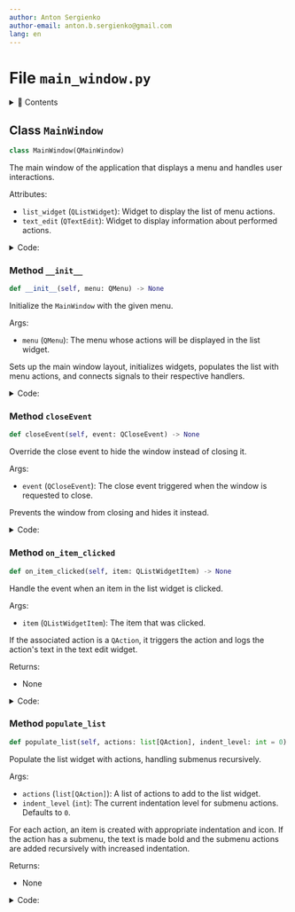 ```yaml
---
author: Anton Sergienko
author-email: anton.b.sergienko@gmail.com
lang: en
---
```


# File `main_window.py`

<details>
<summary>📖 Contents</summary>

## Contents

- [Class `MainWindow`](#class-mainwindow)
  - [Method `__init__`](#method-__init__)
  - [Method `closeEvent`](#method-closeevent)
  - [Method `on_item_clicked`](#method-on_item_clicked)
  - [Method `populate_list`](#method-populate_list)

</details>

## Class `MainWindow`

```python
class MainWindow(QMainWindow)
```

The main window of the application that displays a menu and handles user interactions.

Attributes:

- `list_widget` (`QListWidget`): Widget to display the list of menu actions.
- `text_edit` (`QTextEdit`): Widget to display information about performed actions.

<details>
<summary>Code:</summary>

```python
class MainWindow(QMainWindow):

    def __init__(self, menu: QMenu) -> None:
        """Initialize the `MainWindow` with the given menu.

        Args:

        - `menu` (`QMenu`): The menu whose actions will be displayed in the list widget.

        Sets up the main window layout, initializes widgets, populates the list with menu actions,
        and connects signals to their respective handlers.

        """
        super().__init__()

        self.setWindowTitle("harrix-swiss-knife")
        self.resize(1024, 800)
        # Main widget and layout
        central_widget = QWidget()
        self.setCentralWidget(central_widget)
        layout = QHBoxLayout()
        central_widget.setLayout(layout)

        splitter = QSplitter()
        layout.addWidget(splitter)

        self.list_widget = QListWidget()
        splitter.addWidget(self.list_widget)

        self.text_edit = QTextEdit()
        splitter.addWidget(self.text_edit)

        splitter.setSizes([300, 700])

        # Populate QListWidget with actions from the menu
        self.populate_list(menu.actions())

        # Connect the itemClicked signal to an event handler
        self.list_widget.itemClicked.connect(self.on_item_clicked)

    def closeEvent(self, event: QCloseEvent) -> None:  # noqa: N802
        """Override the close event to hide the window instead of closing it.

        Args:

        - `event` (`QCloseEvent`): The close event triggered when the window is requested to close.

        Prevents the window from closing and hides it instead.

        """
        event.ignore()
        self.hide()

    def on_item_clicked(self, item: QListWidgetItem) -> None:
        """Handle the event when an item in the list widget is clicked.

        Args:

        - `item` (`QListWidgetItem`): The item that was clicked.

        If the associated action is a `QAction`, it triggers the action and logs the action's text
        in the text edit widget.

        Returns:

        - None

        """
        # Check if the item is enabled
        if not item.flags() & Qt.ItemIsSelectable:
            return  # Do nothing if the item is disabled
        action = item.data(Qt.UserRole)
        if isinstance(action, QAction):
            # Trigger the action
            action.trigger()
            # Display information in QTextEdit
            output_txt = (h.dev.get_project_root() / "temp/output.txt").read_text(encoding="utf8")
            self.text_edit.setPlainText(output_txt)

    def populate_list(self, actions: list[QAction], indent_level: int = 0) -> None:
        """Populate the list widget with actions, handling submenus recursively.

        Args:

        - `actions` (`list[QAction]`): A list of actions to add to the list widget.
        - `indent_level` (`int`): The current indentation level for submenu actions. Defaults to `0`.

        For each action, an item is created with appropriate indentation and icon. If the action
        has a submenu, the text is made bold and the submenu actions are added recursively with increased indentation.

        Returns:

        - None

        """
        for action in actions:
            if not action.text():
                continue
            item = QListWidgetItem()
            # Add indentation for submenus
            text = ("    " * indent_level) + action.text()
            item.setText(text)
            if not action.icon().isNull():
                item.setIcon(action.icon())

            if action.menu() is not None:
                # The action has a submenu
                # Make the text bold
                font = item.font()
                font.setBold(True)
                item.setFont(font)
                # Set the item flags to make it not selectable and disabled
                item.setFlags(item.flags() & ~Qt.ItemIsSelectable)
                # Do not set UserRole data for this item
                self.list_widget.addItem(item)
                # Recursively add actions from the submenu
                self.populate_list(action.menu().actions(), indent_level + 1)
            else:
                # Regular action without submenu
                item.setData(Qt.UserRole, action)
                self.list_widget.addItem(item)
```

</details>

### Method `__init__`

```python
def __init__(self, menu: QMenu) -> None
```

Initialize the `MainWindow` with the given menu.

Args:

- `menu` (`QMenu`): The menu whose actions will be displayed in the list widget.

Sets up the main window layout, initializes widgets, populates the list with menu actions,
and connects signals to their respective handlers.

<details>
<summary>Code:</summary>

```python
def __init__(self, menu: QMenu) -> None:
        super().__init__()

        self.setWindowTitle("harrix-swiss-knife")
        self.resize(1024, 800)
        # Main widget and layout
        central_widget = QWidget()
        self.setCentralWidget(central_widget)
        layout = QHBoxLayout()
        central_widget.setLayout(layout)

        splitter = QSplitter()
        layout.addWidget(splitter)

        self.list_widget = QListWidget()
        splitter.addWidget(self.list_widget)

        self.text_edit = QTextEdit()
        splitter.addWidget(self.text_edit)

        splitter.setSizes([300, 700])

        # Populate QListWidget with actions from the menu
        self.populate_list(menu.actions())

        # Connect the itemClicked signal to an event handler
        self.list_widget.itemClicked.connect(self.on_item_clicked)
```

</details>

### Method `closeEvent`

```python
def closeEvent(self, event: QCloseEvent) -> None
```

Override the close event to hide the window instead of closing it.

Args:

- `event` (`QCloseEvent`): The close event triggered when the window is requested to close.

Prevents the window from closing and hides it instead.

<details>
<summary>Code:</summary>

```python
def closeEvent(self, event: QCloseEvent) -> None:  # noqa: N802
        event.ignore()
        self.hide()
```

</details>

### Method `on_item_clicked`

```python
def on_item_clicked(self, item: QListWidgetItem) -> None
```

Handle the event when an item in the list widget is clicked.

Args:

- `item` (`QListWidgetItem`): The item that was clicked.

If the associated action is a `QAction`, it triggers the action and logs the action's text
in the text edit widget.

Returns:

- None

<details>
<summary>Code:</summary>

```python
def on_item_clicked(self, item: QListWidgetItem) -> None:
        # Check if the item is enabled
        if not item.flags() & Qt.ItemIsSelectable:
            return  # Do nothing if the item is disabled
        action = item.data(Qt.UserRole)
        if isinstance(action, QAction):
            # Trigger the action
            action.trigger()
            # Display information in QTextEdit
            output_txt = (h.dev.get_project_root() / "temp/output.txt").read_text(encoding="utf8")
            self.text_edit.setPlainText(output_txt)
```

</details>

### Method `populate_list`

```python
def populate_list(self, actions: list[QAction], indent_level: int = 0) -> None
```

Populate the list widget with actions, handling submenus recursively.

Args:

- `actions` (`list[QAction]`): A list of actions to add to the list widget.
- `indent_level` (`int`): The current indentation level for submenu actions. Defaults to `0`.

For each action, an item is created with appropriate indentation and icon. If the action
has a submenu, the text is made bold and the submenu actions are added recursively with increased indentation.

Returns:

- None

<details>
<summary>Code:</summary>

```python
def populate_list(self, actions: list[QAction], indent_level: int = 0) -> None:
        for action in actions:
            if not action.text():
                continue
            item = QListWidgetItem()
            # Add indentation for submenus
            text = ("    " * indent_level) + action.text()
            item.setText(text)
            if not action.icon().isNull():
                item.setIcon(action.icon())

            if action.menu() is not None:
                # The action has a submenu
                # Make the text bold
                font = item.font()
                font.setBold(True)
                item.setFont(font)
                # Set the item flags to make it not selectable and disabled
                item.setFlags(item.flags() & ~Qt.ItemIsSelectable)
                # Do not set UserRole data for this item
                self.list_widget.addItem(item)
                # Recursively add actions from the submenu
                self.populate_list(action.menu().actions(), indent_level + 1)
            else:
                # Regular action without submenu
                item.setData(Qt.UserRole, action)
                self.list_widget.addItem(item)
```

</details>
